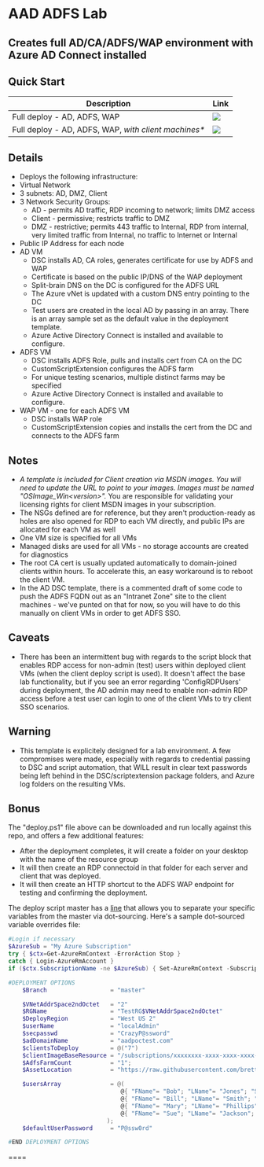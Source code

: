 # AAD ADFS Lab
## Creates full AD/CA/ADFS/WAP environment with Azure AD Connect installed
## Quick Start

Description | Link
--- | ---
Full deploy - AD, ADFS, WAP | <a href="https://portal.azure.com/#create/Microsoft.Template/uri/https%3A%2F%2Fraw.githubusercontent.com%2Fbretthacker%2FAAD_ADFS_Lab%2Fmaster%2FAAD_ADFS_Lab%2FNoClientDeploy.json" target="_blank"><img src="http://azuredeploy.net/deploybutton.png"/></a>
Full deploy - AD, ADFS, WAP, _with client machines*_ | <a href="https://portal.azure.com/#create/Microsoft.Template/uri/https%3A%2F%2Fraw.githubusercontent.com%2Fbretthacker%2FAAD_ADFS_Lab%2Fmaster%2FAAD_ADFS_Lab%2FFullDeploy.json" target="_blank"><img src="http://azuredeploy.net/deploybutton.png"/></a>

## Details
* Deploys the following infrastructure:
 * Virtual Network
  * 3 subnets: AD, DMZ, Client
  * 3 Network Security Groups:
    * AD - permits AD traffic, RDP incoming to network; limits DMZ access
    * Client - permissive; restricts traffic to DMZ
    * DMZ - restrictive; permits 443 traffic to Internal, RDP from internal, very limited traffic from Internal, no traffic to Internet or Internal
  * Public IP Address for each node
  * AD VM
	* DSC installs AD, CA roles, generates certificate for use by ADFS and WAP
    * Certificate is based on the public IP/DNS of the WAP deployment
    * Split-brain DNS on the DC is configured for the ADFS URL
    * The Azure vNet is updated with a custom DNS entry pointing to the DC
    * Test users are created in the local AD by passing in an array. There is an array sample set as the default value in the deployment template.
    * Azure Active Directory Connect is installed and available to configure.
  * ADFS VM
	* DSC installs ADFS Role, pulls and installs cert from CA on the DC
    * CustomScriptExtension configures the ADFS farm
    * For unique testing scenarios, multiple distinct farms may be specified
    * Azure Active Directory Connect is installed and available to configure.
  * WAP VM - one for each ADFS VM
	* DSC installs WAP role
    * CustomScriptExtension copies and installs the cert from the DC and connects to the ADFS farm

## Notes
* _A template is included for Client creation via MSDN images. You will need to update the URL to point to your images. Images must be named "OSImage_Win&lt;version&gt;"._ You are responsible for validating your licensing rights for client MSDN images in your subscription.
* The NSGs defined are for reference, but they aren't production-ready as holes are also opened for RDP to each VM directly, and public IPs are allocated for each VM as well
* One VM size is specified for all VMs
* Managed disks are used for all VMs - no storage accounts are created for diagnostics
* The root CA cert is usually updated automatically to domain-joined clients within hours. To accelerate this, an easy workaround is to reboot the client VM.
* In the AD DSC template, there is a commented draft of some code to push the ADFS FQDN out as an "Intranet Zone" site to the client machines - we've punted on that for now, so you will have to do this manually on client VMs in order to get ADFS SSO.

## Caveats
* There has been an intermittent bug with regards to the script block that enables RDP access for non-admin (test) users within deployed client VMs (when the client deploy script is used). It doesn't affect the base lab functionality, but if you see an error regarding 'ConfigRDPUsers' during deployment, the AD admin may need to enable non-admin RDP access before a test user can login to one of the client VMs to try client SSO scenarios.

## Warning
* This template is explicitely designed for a lab environment. A few compromises were made, especially with regards to credential passing to DSC and script automation, that WILL result in clear text passwords being left behind in the DSC/scriptextension package folders, and Azure log folders on the resulting VMs. 

## Bonus
The "deploy.ps1" file above can be downloaded and run locally against this repo, and offers a few additional features:
* After the deployment completes, it will create a folder on your desktop with the name of the resource group
* It will then create an RDP connectoid in that folder for each server and client that was deployed.
* It will then create an HTTP shortcut to the ADFS WAP endpoint for testing and confirming the deployment.

The deploy script master has a [line](https://github.com/bretthacker/AAD_ADFS_Lab/blob/master/AAD_ADFS_Lab/deploy.ps1#L43) that allows you to separate your specific variables from the master via dot-sourcing. Here's a sample dot-sourced variable overrides file:
```powershell
#Login if necessary
$AzureSub = "My Azure Subscription"
try { $ctx=Get-AzureRmContext -ErrorAction Stop }
catch { Login-AzureRmAccount }
if ($ctx.SubscriptionName -ne $AzureSub) { Set-AzureRmContext -SubscriptionName $AzureSub }

#DEPLOYMENT OPTIONS
    $Branch                  = "master"

    $VNetAddrSpace2ndOctet   = "2"
    $RGName                  = "TestRG$VNetAddrSpace2ndOctet"
    $DeployRegion            = "West US 2"
    $userName                = "localAdmin"
    $secpasswd               = "CrazyP@ssword"
    $adDomainName            = "aadpoctest.com"
    $clientsToDeploy         = @("7")
    $clientImageBaseResource = "/subscriptions/xxxxxxxx-xxxx-xxxx-xxxx-xxxxxxxxxxxx/resourceGroups/ImageRG/providers/Microsoft.Compute/images/"
    $AdfsFarmCount           = "1";
    $AssetLocation           = "https://raw.githubusercontent.com/bretthacker/AAD_ADFS_Lab/$Branch/AAD_ADFS_Lab/"

    $usersArray              = @(
                                @{ "FName"= "Bob"; "LName"= "Jones"; "SAM"= "bjones" },
                                @{ "FName"= "Bill"; "LName"= "Smith"; "SAM"= "bsmith" },
                                @{ "FName"= "Mary"; "LName"= "Phillips"; "SAM"= "mphillips" },
                                @{ "FName"= "Sue"; "LName"= "Jackson"; "SAM"= "sjackson" }
                            );
    $defaultUserPassword     = "P@ssw0rd"

#END DEPLOYMENT OPTIONS

```

====



